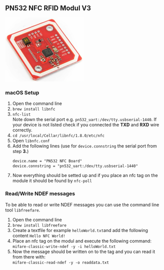 ## PN532 NFC RFID Modul V3
<img src="https://github.com/jingx23/PN532/blob/main/pn532.png" width="250" />

### macOS Setup
1. Open the command line
2. `brew install libnfc`
3. `nfc-list`</br>
    Note down the serial port e.g. `pn532_uart:/dev/tty.usbserial-1440`. If your device is not listed check if you connected the **TXD** and **RXD** wire correctly.
4. `cd /usr/local/Cellar/libnfc/1.8.0/etc/nfc`
5. Open `libnfc.conf`
6. Add the following lines (use for `device.connstring` the serial port from step **3.**) </br>
    ```
    device.name = "PN532 NFC Board"
    device.connstring = "pn532_uart:/dev/tty.usbserial-1440"
    ```
7. Now everything should be setted up and if you place an nfc tag on the module it should be found by `nfc-poll`


### Read/Write NDEF messages
To be able to read or write NDEF messages you can use the command line tool `libfreefare`.

1. Open the command line
2. `brew install libfreefare`
3. Create a textfile for example `helloWorld.txt`and add the following content `Hello NFC World!`
4. Place an nfc tag on the modul and execute the following command:</br>
   `mifare-classic-write-ndef -y -i helloWorld.txt`
5. Now the message should be written on to the tag and you can read it from there with:</br>
   `mifare-classic-read-ndef -y -o readdata.txt`

